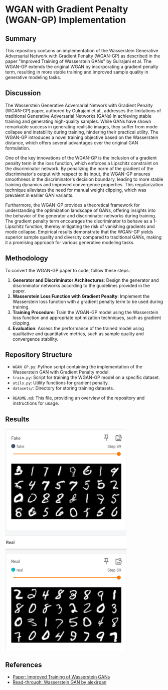# WGAN with Gradient Penalty (WGAN-GP) Implementation

## Summary

This repository contains an implementation of the Wasserstein Generative Adversarial Network with Gradient Penalty (WGAN-GP) as described in the paper "Improved Training of Wasserstein GANs" by Gulrajani et al. The WGAN-GP extends the original WGAN by incorporating a gradient penalty term, resulting in more stable training and improved sample quality in generative modeling tasks.

## Discussion

The Wasserstein Generative Adversarial Network with Gradient Penalty (WGAN-GP) paper, authored by Gulrajani et al., addresses the limitations of traditional Generative Adversarial Networks (GANs) in achieving stable training and generating high-quality samples. While GANs have shown remarkable success in generating realistic images, they suffer from mode collapse and instability during training, hindering their practical utility. The WGAN-GP introduces a novel training objective based on the Wasserstein distance, which offers several advantages over the original GAN formulation.

One of the key innovations of the WGAN-GP is the inclusion of a gradient penalty term in the loss function, which enforces a Lipschitz constraint on the discriminator network. By penalizing the norm of the gradient of the discriminator's output with respect to its input, the WGAN-GP ensures smoothness in the discriminator's decision boundary, leading to more stable training dynamics and improved convergence properties. This regularization technique alleviates the need for manual weight clipping, which was prevalent in earlier GAN variants.

Furthermore, the WGAN-GP provides a theoretical framework for understanding the optimization landscape of GANs, offering insights into the behavior of the generator and discriminator networks during training. The gradient penalty term encourages the discriminator to behave as a 1-Lipschitz function, thereby mitigating the risk of vanishing gradients and mode collapse. Empirical results demonstrate that the WGAN-GP yields superior sample quality and diversity compared to traditional GANs, making it a promising approach for various generative modeling tasks.

## Methodology

To convert the WGAN-GP paper to code, follow these steps:

1. **Generator and Discriminator Architectures**: Design the generator and discriminator networks according to the guidelines provided in the paper.
2. **Wasserstein Loss Function with Gradient Penalty**: Implement the Wasserstein loss function with a gradient penalty term to be used during training.
3. **Training Procedure**: Train the WGAN-GP model using the Wasserstein loss function and appropriate optimization techniques, such as gradient clipping.
4. **Evaluation**: Assess the performance of the trained model using qualitative and quantitative metrics, such as sample quality and convergence stability.

## Repository Structure

- `WGAN_GP.py`: Python script containing the implementation of the Wasserstein GAN with Gradient Penalty model.
- `train.py`: Script for training the WGAN-GP model on a specific dataset.
- `utils.py`: Utility functions for gradient penalty.
- `datasets/`: Directory for storing training datasets.
<!-- - `results/`: Directory for saving generated images and trained model checkpoints. -->
- `README.md`: This file, providing an overview of the repository and instructions for usage.

## Results
![fig1](./images/WGAN_GP_10epochs.png)

## References
- [Paper: Improved Training of Wasserstein GANs](https://arxiv.org/abs/1704.00028)
- [Read-through: Wasserstein GAN by alexirpan](https://www.alexirpan.com/2017/02/22/wasserstein-gan.html)
